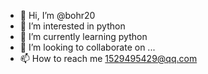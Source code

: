 - 👋 Hi, I’m @bohr20
- 👀 I’m interested in python
- 🌱 I’m currently learning python
- 💞️ I’m looking to collaborate on ...
- 📫 How to reach me 1529495429@qq.com

<!---
bohr20/bohr20 is a ✨ special ✨ repository because its `README.md` (this file) appears on your GitHub profile.
You can click the Preview link to take a look at your changes.
--->
